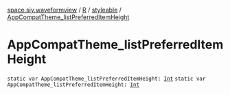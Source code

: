 [space.siy.waveformview](../../index.md) / [R](../index.md) / [styleable](index.md) / [AppCompatTheme_listPreferredItemHeight](./-app-compat-theme_list-preferred-item-height.md)

# AppCompatTheme_listPreferredItemHeight

`static var AppCompatTheme_listPreferredItemHeight: `[`Int`](https://kotlinlang.org/api/latest/jvm/stdlib/kotlin/-int/index.html)
`static var AppCompatTheme_listPreferredItemHeight: `[`Int`](https://kotlinlang.org/api/latest/jvm/stdlib/kotlin/-int/index.html)
